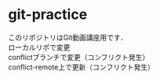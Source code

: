 # git-practice  
このリポジトリはGit動画講座用です．  
ローカルリポで変更  
conflictブランチで変更（コンフリクト発生）  
conflict-remote上で更新（コンフリクト発生）
